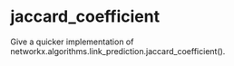 # jaccard_coefficient
Give a quicker implementation of networkx.algorithms.link_prediction.jaccard_coefficient().
